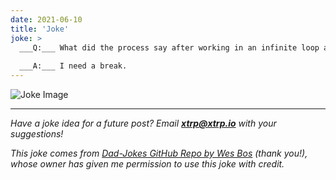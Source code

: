 ```yaml
---
date: 2021-06-10
title: 'Joke'
joke: >
  ___Q:___ What did the process say after working in an infinite loop all day?
  
  ___A:___ I need a break.
---
```


![Joke Image](https://private.xtrp.io/projects/DailyDeveloperJokes/public_image_server/images/5e12594523a5e.png)

---
*Have a joke idea for a future post? Email **[xtrp@xtrp.io](mailto:xtrp@xtrp.io)** with your suggestions!*

*This joke comes from [Dad-Jokes GitHub Repo by Wes Bos](https://github.com/wesbos/dad-jokes) (thank you!), whose owner has given me permission to use this joke with credit.*

<!-- 
Joke text:
**Q:** What did the process say after working in an infinite loop all day?

**A:** I need a break.
 -->

